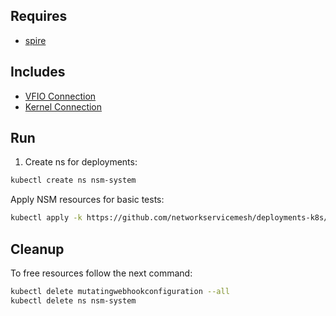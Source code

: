 ## Requires

- [spire](../spire)

## Includes

- [VFIO Connection](../use-cases/Vfio2Noop)
- [Kernel Connection](../use-cases/SriovKernel2Noop)

## Run

1. Create ns for deployments:
```bash
kubectl create ns nsm-system
```

Apply NSM resources for basic tests:
```bash
kubectl apply -k https://github.com/networkservicemesh/deployments-k8s/examples/sriov?ref=b7a7c747c19a386f3e8613c64c004affcfc3e557
```

## Cleanup

To free resources follow the next command:
```bash
kubectl delete mutatingwebhookconfiguration --all
kubectl delete ns nsm-system
```
